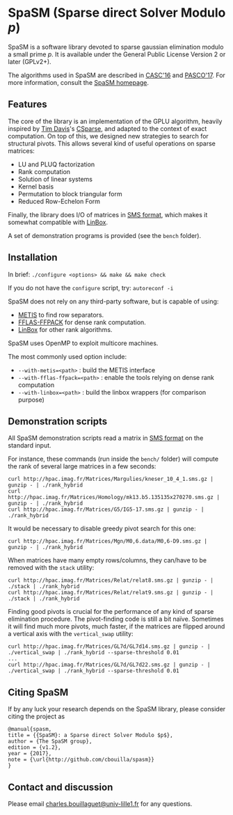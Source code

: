 SpaSM (Sparse direct Solver Modulo _p_)
=======================================

SpaSM is a software library devoted to sparse gaussian elimination modulo a small prime _p_. 
It is available under the General Public License Version 2 or later (GPLv2+).

The algorithms used in SpaSM are described in [CASC'16](http://cristal.univ-lille.fr/~bouillag/pub/CASC16.pdf) and [PASCO'17](http://cristal.univ-lille.fr/~bouillag/pub/PASCO17.pdf). For more information, consult the [SpaSM homepage](http://cristal.univ-lille.fr/~bouillag/spasm).

Features
--------

The core of the library is an implementation of the GPLU algorithm, heavily inspired by 
[Tim Davis](http://faculty.cse.tamu.edu/davis/)'s [CSparse](http://faculty.cse.tamu.edu/davis/publications_files/CSparse.zip), and 
adapted to the context of exact computation. On top of this, we designed new strategies to search for structural pivots. 
This allows several kind of useful operations on sparse matrices:
  * LU and PLUQ factorization
  * Rank computation
  * Solution of linear systems
  * Kernel basis
  * Permutation to block triangular form
  * Reduced Row-Echelon Form

Finally, the library does I/O of matrices in [SMS format](http://hpac.imag.fr/), which makes it 
somewhat compatible with [LinBox](http://linalg.org/).

A set of demonstration programs is provided (see the `bench` folder).

Installation
------------

In brief:
```./configure <options> && make && make check```

If you do not have the `configure` script, try:
```autoreconf -i```

SpaSM does not rely on any third-party software, but is capable of using:
  * [METIS](http://glaros.dtc.umn.edu/gkhome/metis/metis/overview) to find row separators.
  * [FFLAS-FFPACK](https://github.com/linbox-team/fflas-ffpack) for dense rank computation.
  * [LinBox](https://github.com/linbox-team/linbox) for other rank algorithms.

SpaSM uses OpenMP to exploit multicore machines.

The most commonly used option include:
- `--with-metis=<path>` : build the METIS interface
- `--with-fflas-ffpack=<path>` : enable the tools relying on dense rank computation
- `--with-linbox=<path>` : build the linbox wrappers (for comparison purpose)

Demonstration scripts
---------------------

All SpaSM demonstration scripts read a matrix in [SMS format](http://hpac.imag.fr/) on the standard input.

For instance, these commands (run inside the `bench/` folder) will compute the rank of several large matrices in a few seconds:
```
curl http://hpac.imag.fr/Matrices/Margulies/kneser_10_4_1.sms.gz | gunzip - | ./rank_hybrid
curl http://hpac.imag.fr/Matrices/Homology/mk13.b5.135135x270270.sms.gz | gunzip - | ./rank_hybrid
curl http://hpac.imag.fr/Matrices/G5/IG5-17.sms.gz | gunzip - | ./rank_hybrid
```

It would be necessary to disable greedy pivot search for this one:
```
curl http://hpac.imag.fr/Matrices/Mgn/M0,6.data/M0,6-D9.sms.gz | gunzip - | ./rank_hybrid
```

When matrices have many empty rows/columns, they can/have to be removed with the `stack` utility:
```
curl http://hpac.imag.fr/Matrices/Relat/relat8.sms.gz | gunzip - | ./stack | ./rank_hybrid
curl http://hpac.imag.fr/Matrices/Relat/relat9.sms.gz | gunzip - | ./stack | ./rank_hybrid
```

Finding good pivots is crucial for the performance of any kind of sparse elimination procedure. The pivot-finding code is still a bit naïve. Sometimes it will find much more pivots, much faster, if the matrices are flipped around a vertical axis with the `vertical_swap` utility:
```
curl http://hpac.imag.fr/Matrices/GL7d/GL7d14.sms.gz | gunzip - | ./vertical_swap | ./rank_hybrid --sparse-threshold 0.01
...
curl http://hpac.imag.fr/Matrices/GL7d/GL7d22.sms.gz | gunzip - | ./vertical_swap | ./rank_hybrid --sparse-threshold 0.01
```

Citing SpaSM
------------

If by any luck your research depends on the SpaSM library, please consider citing the project as

```
@manual{spasm,
title = {{SpaSM}: a Sparse direct Solver Modulo $p$},
author = {The SpaSM group},
edition = {v1.2},
year = {2017},
note = {\url{http://github.com/cbouilla/spasm}}
}
```

Contact and discussion
----------------------

Please email <charles.bouillaguet@univ-lille1.fr> for any questions.